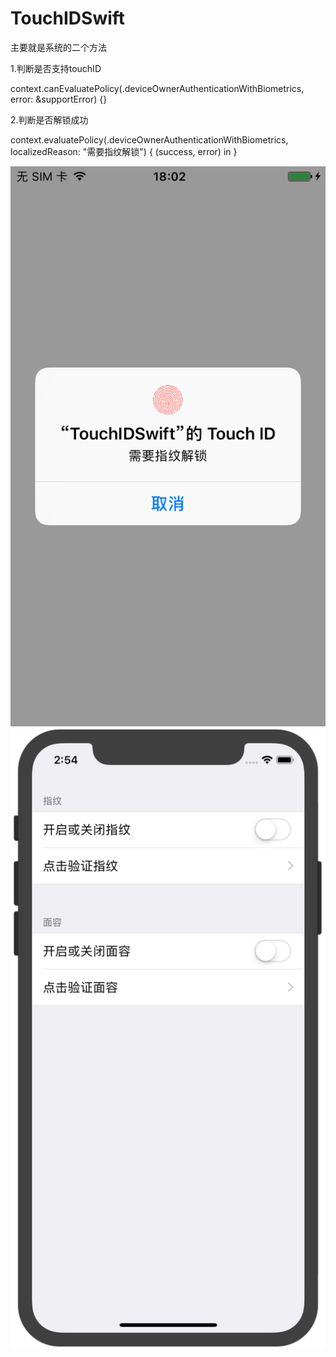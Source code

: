 # TouchIDSwift
主要就是系统的二个方法

1.判断是否支持touchID 

context.canEvaluatePolicy(.deviceOwnerAuthenticationWithBiometrics, error: &supportError) {} 

2.判断是否解锁成功

context.evaluatePolicy(.deviceOwnerAuthenticationWithBiometrics, localizedReason: "需要指纹解锁") { (success, error) in } 

![image](https://github.com/yangguang521/TouchIDSwift/blob/master/touchId.png)
![image](https://github.com/yangguang521/TouchIDSwift/blob/master/main.png)

